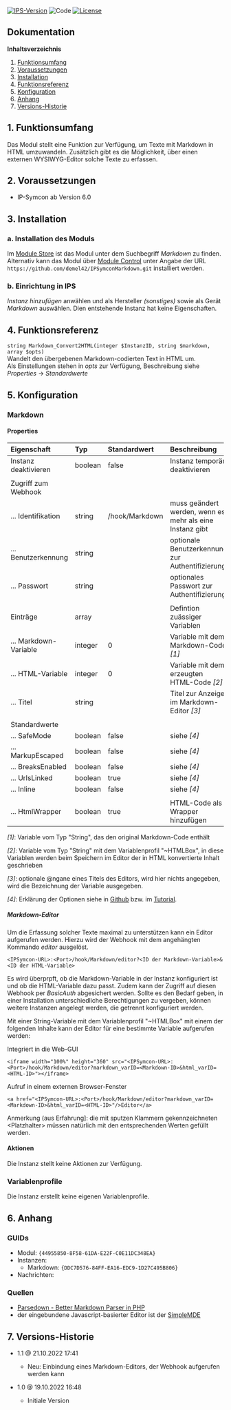 [![IPS-Version](https://img.shields.io/badge/Symcon_Version-6.0+-red.svg)](https://www.symcon.de/service/dokumentation/entwicklerbereich/sdk-tools/sdk-php/)
![Code](https://img.shields.io/badge/Code-PHP-blue.svg)
[![License](https://img.shields.io/badge/License-CC%20BY--NC--SA%204.0-green.svg)](https://creativecommons.org/licenses/by-nc-sa/4.0/)

## Dokumentation

**Inhaltsverzeichnis**

1. [Funktionsumfang](#1-funktionsumfang)
2. [Voraussetzungen](#2-voraussetzungen)
3. [Installation](#3-installation)
4. [Funktionsreferenz](#4-funktionsreferenz)
5. [Konfiguration](#5-konfiguration)
6. [Anhang](#6-anhang)
7. [Versions-Historie](#7-versions-historie)

## 1. Funktionsumfang

Das Modul stellt eine Funktion zur Verfügung, um Texte mit Markdown in HTML umzuwandeln.
Zusätzlich gibt es die Möglichkeit, über einen externen WYSIWYG-Editor solche Texte zu erfassen.

## 2. Voraussetzungen

- IP-Symcon ab Version 6.0

## 3. Installation

### a. Installation des Moduls

Im [Module Store](https://www.symcon.de/service/dokumentation/komponenten/verwaltungskonsole/module-store/) ist das Modul unter dem Suchbegriff *Markdown* zu finden.<br>
Alternativ kann das Modul über [Module Control](https://www.symcon.de/service/dokumentation/modulreferenz/module-control/) unter Angabe der URL
`https://github.com/demel42/IPSymconMarkdown.git` installiert werden.

### b. Einrichtung in IPS

_Instanz hinzufügen_ anwählen und als Hersteller _(sonstiges)_ sowie als Gerät _Markdown_ auswählen. Dien entstehende Instanz hat keine Eigenschaften.

## 4. Funktionsreferenz

`string Markdown_Convert2HTML(integer $InstanzID, string $markdown, array $opts)`<br>
Wandelt den übergebenen Markdown-codierten Text in HTML um.<br>
Als Einstellungen stehen in _opts_ zur Verfügung, Beschreibung siehe _Properties_ -> _Standardwerte_

## 5. Konfiguration

### Markdown

#### Properties

| Eigenschaft               | Typ     | Standardwert   | Beschreibung |
| :------------------------ | :------ | :------------- | :----------- |
| Instanz deaktivieren      | boolean | false          | Instanz temporär deaktivieren |
|                           |         |                | |
| Zugriff zum Webhook       |         |                | |
| ... Identifikation        | string  | /hook/Markdown | muss geändert werden, wenn es mehr als eine Instanz gibt |
| ... Benutzerkennung       | string  |                | optionale Benutzerkennung zur Authentifizierung |
| ... Passwort              | string  |                | optionales Passwort zur Authentifizierung |
|                           |         |                | |
| Einträge                  | array   |                | Defintion zuässiger Variablen |
| ... Markdown-Variable     | integer | 0              | Variable mit dem Markdown-Code _[1]_ |
| ... HTML-Variable         | integer | 0              | Variable mit dem erzeugten HTML-Code _[2]_ |
| ... Titel                 | string  |                | Titel zur Anzeige im Markdown-Editor _[3]_ |
|                           |         |                | |
| Standardwerte             |         |                | |
| ... SafeMode              | boolean | false          | siehe _[4]_ |
| ... MarkupEscaped         | boolean | false          | siehe _[4]_ |
| ... BreaksEnabled         | boolean | false          | siehe _[4]_ |
| ... UrlsLinked            | boolean | true           | siehe _[4]_ |
| ... Inline                | boolean | false          | siehe _[4]_ |
|                           |         |                | |
| ... HtmlWrapper           | boolean | true           | HTML-Code als Wrapper hinzufügen |

_[1]_: Variable vom Typ "String", das den original Markdown-Code enthält

_[2]_: Variable vom Typ "String" mit dem Variablenprofil "~HTMLBox", in diese Variablen werden beim Speichern im Editor der in HTML konvertierte Inhalt geschrieben

_[3]_: optionale @ngane eines Titels des Editors, wird hier nichts angegeben, wird die Bezeichnung der Variable ausgegeben.

_[4]_: Erklärung der Optionen siehe in [Github](https://github.com/erusev/parsedown#readme) bzw. im [Tutorial](https://github.com/erusev/parsedown/wiki/Tutorial:-Get-Started).

##### Markdown-Editor

Um die Erfassung solcher Texte maximal zu unterstützen kann ein Editor aufgerufen werden. Hierzu wird der Webhook mit dem angehängten Kommando _editor_ ausgelöst.

`<IPSymcon-URL>:<Port>/hook/Markdown/editor?<ID der Markdown-Variable>&<ID der HTML-Variable>`

Es wird überprpft, ob die Markdown-Variable in der Instanz konfiguriert ist und ob die HTML-Variable dazu passt.
Zudem kann der Zugriff auf diesen Webhook per _BasicAuth_ abgesichert werden. Sollte es den Bedarf geben, in einer Installation unterschiedliche Berechtigungen
zu vergeben, können weitere Instanzen angelegt werden, die getrennt konfiguriert werden.

Mit einer String-Variable mit dem Variablenprofil "~HTMLBox" mit einem der folgenden Inhalte kann der Editor für eine bestimmte Variable aufgerufen werden:

Integriert in die Web-GUI

```
<iframe width="100%" height="360" src="<IPSymcon-URL>:<Port>/hook/Markdown/editor?markdown_varID=<Markdown-ID>&html_varID=<HTML-ID>"></iframe>
```

Aufruf in einem externen Browser-Fenster

```
<a href="<IPSymcon-URL>:<Port>/hook/Markdown/editor?markdown_varID=<Markdown-ID>&html_varID=<HTML-ID>"/>Editor</a>
```

Anmerkung (aus Erfahrung]: die mit sputzen Klammern gekennzeichneten \<Platzhalter\> müssen natürlich mit den entsprechenden Werten gefüllt werden.

#### Aktionen

Die Instanz stellt keine Aktionen zur Verfügung.

### Variablenprofile

Die Instanz erstellt keine eigenen Variablenprofile.

## 6. Anhang

### GUIDs
- Modul: `{44955850-8F58-61DA-E22F-C0E11DC348EA}`
- Instanzen:
  - Markdown: `{DDC7D576-84FF-EA16-EDC9-1D27C495B806}`
- Nachrichten:

### Quellen
- [Parsedown - Better Markdown Parser in PHP](https://github.com/erusev/parsedown.git)
- der eingebundene Javascript-basierter Editor ist der [SimpleMDE](https://github.com/sparksuite/simplemde-markdown-editor)

## 7. Versions-Historie

- 1.1 @ 21.10.2022 17:41
  - Neu: Einbindung eines Markdown-Editors, der Webhook aufgerufen werden kann

- 1.0 @ 19.10.2022 16:48
  - Initiale Version
